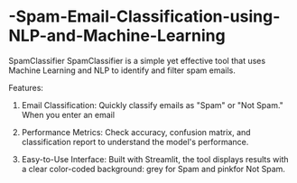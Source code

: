 # -Spam-Email-Classification-using-NLP-and-Machine-Learning
SpamClassifier
SpamClassifier is a simple yet effective tool that uses Machine Learning and NLP to identify and filter spam emails.

Features:

1. Email Classification:
Quickly classify emails as "Spam" or "Not Spam."
When you enter an email 

2. Performance Metrics:
Check accuracy, confusion matrix, and classification report to understand the model's performance.


3. Easy-to-Use Interface:
Built with Streamlit, the tool displays results with a clear color-coded background: grey for Spam and pinkfor Not Spam.
